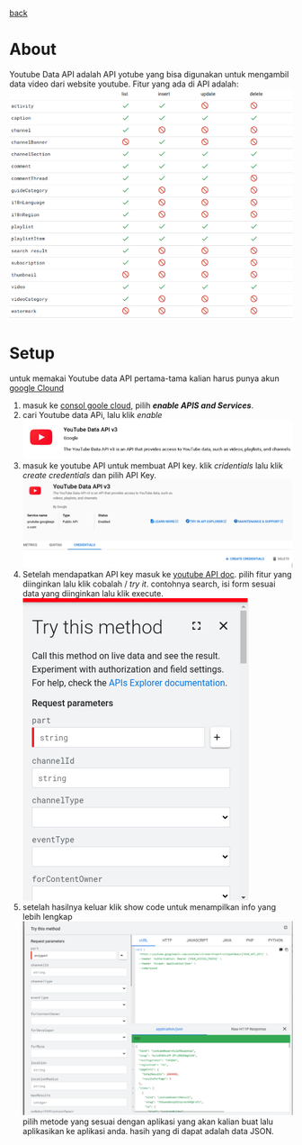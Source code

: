 [back](/index.md)

# About
Youtube Data API adalah API yotube yang bisa digunakan untuk mengambil data video dari website youtube. Fitur yang ada di API adalah:  
![fitur](./fitur.png)

# Setup
untuk memakai Youtube data API pertama-tama kalian harus punya akun [google Clound](https://console.cloud.google.com)

1. masuk ke [consol goole cloud](https://console.cloud.google.com/apis/dashboard), pilih ***enable APIS and Services***.
1. cari Youtube data APi, lalu klik *enable*
![youtube api](./yoube%20api.png)
1. masuk ke youtube API untuk membuat API key. klik *cridentials* lalu klik *create credentials* dan pilih API Key.  
![api key](./api%20key.png)
1. Setelah mendapatkan API key masuk ke [youtube API doc](https://developers.google.com/youtube/v3/docs/search/list?hl=id). pilih fitur yang diinginkan lalu klik cobalah / *try it*. contohnya search, isi form sesuai data yang diinginkan lalu klik execute.  
![form api](./form%20api.png)
1. setelah hasilnya keluar klik show code untuk menampilkan info yang lebih lengkap
![show code](./show_code.png)  
pilih metode yang sesuai dengan aplikasi yang akan kalian buat lalu aplikasikan ke aplikasi anda. hasih yang di dapat adalah data JSON.